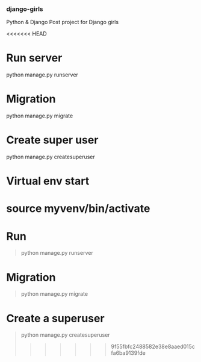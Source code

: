### django-girls
Python &amp; Django Post project for Django girls

<<<<<<< HEAD
# Run server
python manage.py runserver


# Migration
python manage.py migrate

# Create super user
python manage.py createsuperuser

# Virtual env start
source myvenv/bin/activate
=======
# Run
> python manage.py runserver

# Migration
> python manage.py migrate

# Create a superuser
> python manage.py createsuperuser
>>>>>>> 9f55fbfc2488582e38e8aaed015cfa6ba9139fde
